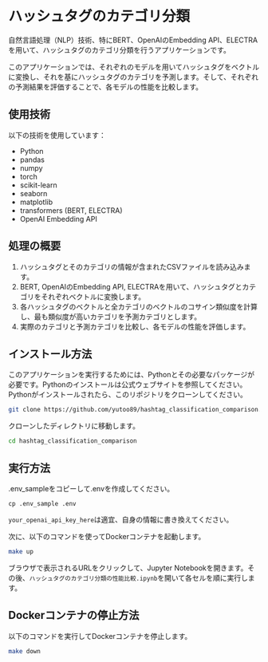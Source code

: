 # ハッシュタグのカテゴリ分類

自然言語処理（NLP）技術、特にBERT、OpenAIのEmbedding API、ELECTRAを用いて、ハッシュタグのカテゴリ分類を行うアプリケーションです。

このアプリケーションでは、それぞれのモデルを用いてハッシュタグをベクトルに変換し、それを基にハッシュタグのカテゴリを予測します。そして、それぞれの予測結果を評価することで、各モデルの性能を比較します。

## 使用技術

以下の技術を使用しています：

- Python
- pandas
- numpy
- torch
- scikit-learn
- seaborn
- matplotlib
- transformers (BERT, ELECTRA)
- OpenAI Embedding API

## 処理の概要

1. ハッシュタグとそのカテゴリの情報が含まれたCSVファイルを読み込みます。
2. BERT, OpenAIのEmbedding API, ELECTRAを用いて、ハッシュタグとカテゴリをそれぞれベクトルに変換します。
3. 各ハッシュタグのベクトルと全カテゴリのベクトルのコサイン類似度を計算し、最も類似度が高いカテゴリを予測カテゴリとします。
4. 実際のカテゴリと予測カテゴリを比較し、各モデルの性能を評価します。

## インストール方法

このアプリケーションを実行するためには、Pythonとその必要なパッケージが必要です。Pythonのインストールは公式ウェブサイトを参照してください。Pythonがインストールされたら、このリポジトリをクローンしてください。

```bash
git clone https://github.com/yutoo89/hashtag_classification_comparison.git
```

クローンしたディレクトリに移動します。

```bash
cd hashtag_classification_comparison
```

## 実行方法

.env_sampleをコピーして.envを作成してください。

```
cp .env_sample .env
```

`your_openai_api_key_here`は適宜、自身の情報に書き換えてください。

次に、以下のコマンドを使ってDockerコンテナを起動します。

```bash
make up
```

ブラウザで表示されるURLをクリックして、Jupyter Notebookを開きます。その後、`ハッシュタグのカテゴリ分類の性能比較.ipynb`を開いて各セルを順に実行します。

## Dockerコンテナの停止方法

以下のコマンドを実行してDockerコンテナを停止します。

```bash
make down
```
